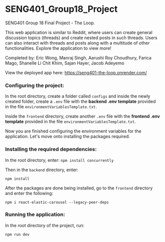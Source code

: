# SENG401_Group18_Project
SENG401 Group 18 Final Project - The Loop.

This web application is similar to Reddit, where users can create general discussion topics (threads) and create nested posts in such threads. Users can also interact with threads and posts along with a multitude of other functionalities. Explore the application to view more!


Completed by: Eric Wong, Manraj Singh, Aarushi Roy Choudhury, Farica Mago, Shanelle Li Chit Khim, Sajan Hayer, Jacob Adeyemo

View the deployed app here: https://seng401-the-loop.onrender.com/

### Configuring the project:

In the root directory, create a folder called ``configs`` and inside the newly created folder, create a ``.env`` file with the **backend .env template** provided in the file ``environmentVariablesTemplate.txt``.

Inside the ``frontend`` directory, create another ``.env`` file with the **frontend .env template** provided in the file ``environmentVariablesTemplate.txt``.

Now you are finished configuring the environment variables for the application. Let's move onto installing the packages required.

### Installing the required dependencies:
In the root directory, enter:
``` npm install concurrently ```

Then in the ``backend`` directory, enter:

``` npm install ```

After the packages are done being installed, go to the ``frontend`` directory and enter the following:

``` npm i react-elastic-carousel --legacy-peer-deps ```

### Running the application:
In the root directory of the project, run:

``` npm run dev ```

